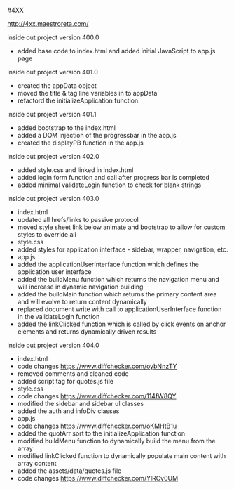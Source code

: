 #4XX

http://4xx.maestroreta.com/

inside out project version 400.0
- added base code to index.html and added initial JavaScript to app.js page

inside out project version 401.0
- created the appData object
- moved the title & tag line variables in to appData
- refactord the initializeApplication function.

inside out project version 401.1
- added bootstrap to the index.html
- added a DOM injection of the progressbar in the app.js
- created the displayPB function in the app.js

inside out project version 402.0
- added style.css and linked in index.html
- added login form function and call after progress bar is completed
- added minimal validateLogin function to check for blank strings

inside out project version 403.0
- index.html
- updated all hrefs/links to passive protocol
- moved style sheet link below animate and bootstrap to allow for custom styles to override all
- style.css
- added styles for application interface - sidebar, wrapper, navigation, etc.
- app.js
- added the applicationUserInterface function which defines the application user interface
- added the buildMenu function which returns the navigation menu and will increase in dynamic navigation building
- added the buildMain function which returns the primary content area and will evolve to return content dynamically
- replaced document write with call to applicationUserInterface function in the validateLogin function
- added the linkClicked function which is called by click events on anchor elements and returns dynamically driven results

inside out project version 404.0
- index.html
- code changes https://www.diffchecker.com/oybNnzTY
- removed comments and cleaned code
- added script tag for quotes.js file
- style.css
- code changes https://www.diffchecker.com/114fW8QY
- modified the sidebar and sidebar ul classes
- added the auth and infoDiv classes
- app.js
- code changes https://www.diffchecker.com/oKMHtB1u
- added the quotArr sort to the initializeApplication function
- modified buildMenu function to dynamically build the menu from the array
- modified linkClicked function to dynamically populate main content with array content
- added the assets/data/quotes.js file
- code changes https://www.diffchecker.com/YlRCv0UM
